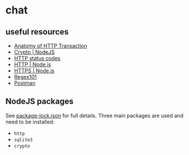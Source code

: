 # chat

## useful resources

 - [Anatomy of HTTP Transaction](https://nodejs.org/en/docs/guides/anatomy-of-an-http-transaction/)
 - [Crypto | NodeJS](https://nodejs.org/api/crypto.html#crypto_crypto)
 - [HTTP status codes](https://en.wikipedia.org/wiki/List_of_HTTP_status_codes)
 - [HTTP | Node.js](https://nodejs.org/api/http.html#http_class_http_incomingmessage)
 - [HTTPS | Node.js](https://nodejs.org/api/https.html)
 - [Regex101](https://regex101.com)
 - [Postman](https://www.getpostman.com)

## NodeJS packages

See [package-lock.json](package-lock.json) for full details. Three main packages are used and need to be installed:

 - `http`
 - `sqlite3`
 - `crypto`
